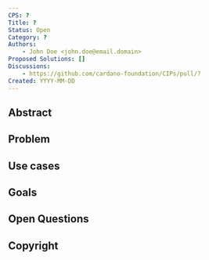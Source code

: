 ```yaml
---
CPS: ?
Title: ?
Status: Open
Category: ?
Authors:
    - John Doe <john.doe@email.domain>
Proposed Solutions: []
Discussions:
    - https://github.com/cardano-foundation/CIPs/pull/?
Created: YYYY-MM-DD
---
```


<!-- Existing categories:

- Meta     | For meta-CIPs which typically serves another category or group of categories.
- Wallets  | For standardisation across wallets (hardware, full-node or light).
- Tokens   | About tokens (fungible or non-fungible) and minting policies in general.
- Metadata | For proposals around metadata (on-chain or off-chain).
- Tools    | A broad category for ecosystem tools not falling into any other category.
- Plutus   | Changes or additions to Plutus
- Ledger   | For proposals regarding the Cardano ledger (including Reward Sharing Schemes)
- Catalyst | For proposals affecting Project Catalyst / the Jörmungandr project

-->

## Abstract
<!-- A short (\~200 word) description of the target goals and the technical obstacles to those goals. -->

## Problem
<!-- A more elaborate description of the problem and its context. This section should explain what motivates the writing of the CPS document. -->

## Use cases
<!-- A concrete set of examples written from a user's perspective, describing what and why they are trying to do. When they exist, this section should give a sense of the current alternatives and highlight why they are not suitable. -->

## Goals
<!-- A list of goals and non-goals a project is pursuing, ranked by importance. These goals should help understand the design space for the solution and what the underlying project is ultimately trying to achieve.

Goals may also contain requirements for the project. For example, they may include anything from a deadline to a budget (in terms of complexity or time) to security concerns.

Finally, goals may also serve as evaluation metrics to assess how good a proposed solution is. -->

## Open Questions
<!-- A set of questions to which any proposed solution should find an answer. Questions should help guide solutions design by highlighting some foreseen vulnerabilities or design flaws. Solutions in the form of CIP should thereby include these questions as part of their 'Rationale' section and provide an argued answer to each. -->

<!-- OPTIONAL SECTIONS: see CIP-9999 > Specification > CPS > Structure table -->

## Copyright
<!-- The CPS must be explicitly licensed under acceptable copyright terms.  Uncomment the one you wish to use (delete the other one) and ensure it matches the License field in the header:

<!-- This CPS is licensed under [CC-BY-4.0](https://creativecommons.org/licenses/by/4.0/legalcode). -->
<!-- This CPS is licensed under [Apache-2.0](http://www.apache.org/licenses/LICENSE-2.0). -->
